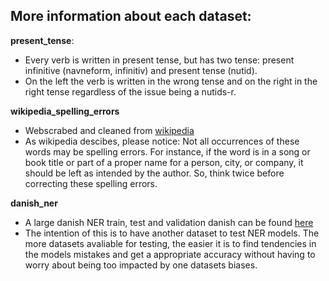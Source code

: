 ## More information about each dataset:

**present_tense**:
- Every verb is written in present tense, but has two tense: present infinitive (navneform, infinitiv) and present tense (nutid).
- On the left the verb is written in the wrong tense and on the right in the right tense regardless of the issue being a nutids-r.

**wikipedia_spelling_errors**
- Webscrabed and cleaned from [wikipedia](https://da.wikipedia.org/wiki/Wikipedia:Almindelige_stavefejl)
- As wikipedia descibes, please notice: Not all occurrences of these words may be spelling errors. For instance, if the word is in a song or book title or part of a proper name for a person, city, or company, it should be left as intended by the author. So, think twice before correcting these spelling errors.

**danish_ner**
- A large danish NER train, test and validation danish can be found [here](https://huggingface.co/datasets/dane/viewer/default)
- The intention of this is to have another dataset to test NER models. The more datasets avaliable for testing, the easier it is to find tendencies in the models mistakes and get a appropriate accuracy without having to worry about being too impacted by one datasets biases.